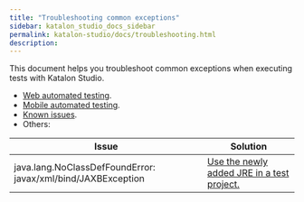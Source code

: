 ```yaml
---
title: "Troubleshooting common exceptions" 
sidebar: katalon_studio_docs_sidebar
permalink: katalon-studio/docs/troubleshooting.html 
description: 
---
```


This document helps you troubleshoot common exceptions when executing tests with Katalon Studio.

* [Web automated testing](/katalon-studio/docs/troubleshoot-common-execution-exceptions-web-test.htmll).
* [Mobile automated testing](/katalon-studio/docs/troubleshooting-automated-mobile-testing.html).
* [Known issues](/katalon-studio/docs/known-issues-limitations.html).
* Others:
<table>
    <thead>
        <tr>
            <th>Issue</th>
            <th>Solution</th>
        </tr>
    </thead>
    <tbody>
        <tr>
            <td>java.lang.NoClassDefFoundError: javax/xml/bind/JAXBException</td>
            <td><a href="https://docs.katalon.com/katalon-studio/how-to-guides/set-new-default-JRE.html#use-the-newly-added-jre-in-a-test-project">Use the newly added JRE in a test project.</ts>
    </tbody>
</table>